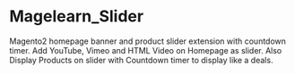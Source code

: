 # Magelearn_Slider
Magento2 homepage banner and product slider extension with countdown timer.
Add YouTube, Vimeo and HTML Video on Homepage as slider. Also Display Products on slider with Countdown timer to display like a deals.
